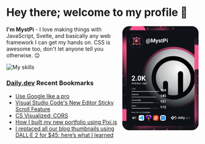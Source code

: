 # Hey there; welcome to my profile 👋

<a href="https://app.daily.dev/MystPi"><img src="https://github.com/MystPi/MystPi/blob/main/devcard.svg" width="200" alt="MystPi's Dev Card" align="right"/></a>

**I'm MystPi** - I love making things with JavaScript, Svelte, and basically any web framework I can get my hands on. CSS is awesome too, don't let anyone tell you otherwise. 😉

![My skills](https://skillicons.dev/icons?i=svelte,js,html,css,py,ruby,react,tailwind)

### [Daily.dev](https://daily.dev) Recent Bookmarks
<!-- daily.dev BOOKMARKS:START -->
- [Use Google like a pro](https://app.daily.dev/posts/b1NqQe7Sq?utm_source=rss&utm_medium=bookmarks&utm_campaign=Itr6mLfRdMms0HCyePtl9)
- [Visual Studio Code&#39;s New Editor Sticky Scroll Feature](https://app.daily.dev/posts/IGpNRefK1?utm_source=rss&utm_medium=bookmarks&utm_campaign=Itr6mLfRdMms0HCyePtl9)
- [CS Visualized: CORS](https://app.daily.dev/posts/BQJlZdPI2?utm_source=rss&utm_medium=bookmarks&utm_campaign=Itr6mLfRdMms0HCyePtl9)
- [How I built my new portfolio using Pixi.js](https://app.daily.dev/posts/t1BummLee?utm_source=rss&utm_medium=bookmarks&utm_campaign=Itr6mLfRdMms0HCyePtl9)
- [I replaced all our blog thumbnails using DALL·E 2 for $45: here’s what I learned](https://app.daily.dev/posts/lvELBD4t2?utm_source=rss&utm_medium=bookmarks&utm_campaign=Itr6mLfRdMms0HCyePtl9)
<!-- daily.dev BOOKMARKS:END -->
